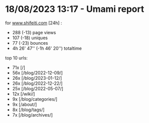# 18/08/2023 13:17 - Umami report
for www.shifeiti.com [24h] :

 - 288 (-13) page views
 - 107 (-18) uniques
 - 77 (-23) bounces
 - 4h 26' 47'' (-1h 46' 20'') totaltime


top 10 urls:
 - 71x [/]
 - 56x [/blog/2022-12-09/]
 - 26x [/blog/2023-01-12/]
 - 26x [/blog/2022-12-22/]
 - 25x [/blog/2022-05-07/]
 - 12x [/wiki/]
 - 9x [/blog/categories/]
 - 9x [/about/]
 - 8x [/blog/tags/]
 - 7x [/blog/archives/]



